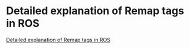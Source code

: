 # Detailed explanation of Remap tags in ROS
[Detailed explanation of Remap tags in ROS](https://aiwithcloud.com/2022/09/15/detailed_explanation_of_remap_tags_in_ros/)